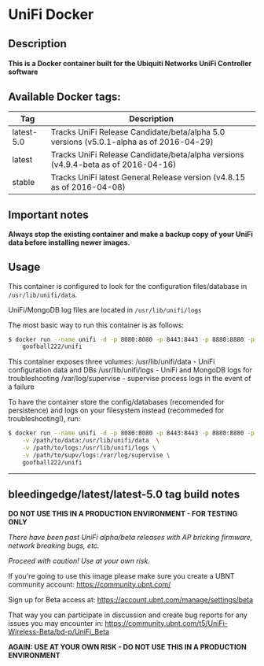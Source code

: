 # UniFi Docker

## Description

#### This is a Docker container built for the Ubiquiti Networks UniFi Controller software

## Available Docker tags:
| Tag | Description |
| --- | --- |
| latest-5.0 | Tracks UniFi Release Candidate/beta/alpha 5.0 versions (v5.0.1-alpha as of 2016-04-29) |
| latest | Tracks UniFi Release Candidate/beta/alpha versions (v4.9.4-beta as of 2016-04-16) |
| stable | Tracks UniFi latest General Release version (v4.8.15 as of 2016-04-08) |

## Important notes

**Always stop the existing container and make a backup copy of your UniFi data before installing newer images.**

## Usage

This container is configured to look for the configuration files/database in `/usr/lib/unifi/data`.

UniFi/MongoDB log files are located in `/usr/lib/unifi/logs`

The most basic way to run this container is as follows:

```bash
$ docker run --name unifi -d -p 8080:8080 -p 8443:8443 -p 8880:8880 -p 8843:8843 \
	goofball222/unifi
```

This container exposes three volumes:
/usr/lib/unifi/data - UniFi configuration data and DBs
/usr/lib/unifi/logs - UniFi and MongoDB logs for troubleshooting
/var/log/supervise - supervise process logs in the event of a failure

To have the container store the config/databases (recomended for persistence) 
and logs on your filesystem instead (recommeded for troubleshooting!), run:

```bash
$ docker run --name unifi -d -p 8080:8080 -p 8443:8443 -p 8880:8880 -p 8843:8843 \
	-v /path/to/data:/usr/lib/unifi/data  \
	-v /path/to/logs:/usr/lib/unifi/logs \
	-v /path/to/supv/logs:/var/log/supervise \
	goofball222/unifi
```

---

## bleedingedge/latest/latest-5.0 tag build notes

**DO NOT USE THIS IN A PRODUCTION ENVIRONMENT - FOR TESTING ONLY**

_There have been past UniFi alpha/beta releases with AP bricking firmware, network breaking bugs, etc._

_Proceed with caution! Use at your own risk._

If you're going to use this image please make sure you create a UBNT community account:
https://community.ubnt.com/

Sign up for Beta access at:
https://account.ubnt.com/manage/settings/beta

That way you can participate in discussion and create bug reports for any issues you may encounter in:
https://community.ubnt.com/t5/UniFi-Wireless-Beta/bd-p/UniFi_Beta

**AGAIN: USE AT YOUR OWN RISK - DO NOT USE THIS IN A PRODUCTION ENVIRONMENT**
